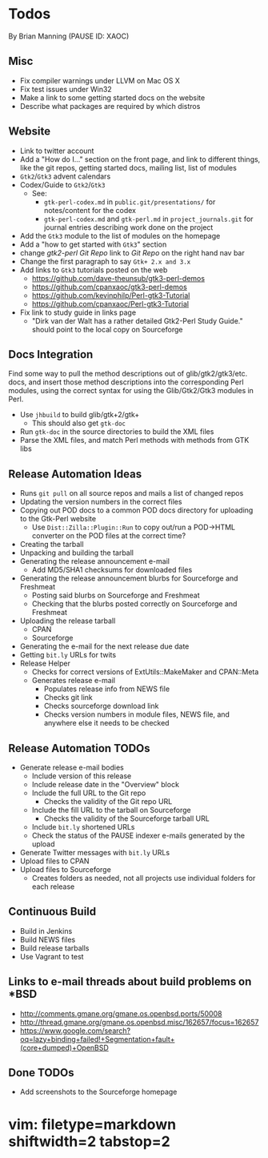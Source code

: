 # Todos #
By Brian Manning (PAUSE ID: XAOC)

## Misc ##
- Fix compiler warnings under LLVM on Mac OS X
- Fix test issues under Win32
- Make a link to some getting started docs on the website
- Describe what packages are required by which distros

## Website ##
- Link to twitter account
- Add a "How do I..." section on the front page, and link to different things,
  like the git repos, getting started docs, mailing list, list of modules
- `Gtk2`/`Gtk3` advent calendars
- Codex/Guide to `Gtk2`/`Gtk3`
  - See:
    - `gtk-perl-codex.md` in `public.git/presentations/` for notes/content for
      the codex
    - `gtk-perl-codex.md` and `gtk-perl.md` in `project_journals.git` for
      journal entries describing work done on the project
- Add the `Gtk3` module to the list of modules on the homepage
- Add a "how to get started with `Gtk3`" section
- change _gtk2-perl Git Repo_ link to _Git Repo_ on the right hand nav bar
- Change the first paragraph to say `Gtk+ 2.x and 3.x`
- Add links to `Gtk3` tutorials posted on the web
  - https://github.com/dave-theunsub/gtk3-perl-demos
  - https://github.com/cpanxaoc/gtk3-perl-demos
  - https://github.com/kevinphilp/Perl-gtk3-Tutorial
  - https://github.com/cpanxaoc/Perl-gtk3-Tutorial
- Fix link to study guide in links page
  - "Dirk van der Walt has a rather detailed Gtk2-Perl Study Guide." should
    point to the local copy on Sourceforge

## Docs Integration ##
Find some way to pull the method descriptions out of glib/gtk2/gtk3/etc. docs,
and insert those method descriptions into the corresponding Perl modules,
using the correct syntax for using the Glib/Gtk2/Gtk3 modules in Perl.
- Use `jhbuild` to build glib/gtk+2/gtk+
  - This should also get `gtk-doc`
- Run `gtk-doc` in the source directories to build the XML files
- Parse the XML files, and match Perl methods with methods from GTK libs

## Release Automation Ideas ##
  - Runs `git pull` on all source repos and mails a list of changed repos
  - Updating the version numbers in the correct files
  - Copying out POD docs to a common POD docs directory for uploading to the
    Gtk-Perl website
    - Use `Dist::Zilla::Plugin::Run` to copy out/run a POD->HTML converter on
      the POD files at the correct time?
  - Creating the tarball
  - Unpacking and building the tarball
  - Generating the release announcement e-mail
    - Add MD5/SHA1 checksums for downloaded files
  - Generating the release announcement blurbs for Sourceforge and Freshmeat
    - Posting said blurbs on Sourceforge and Freshmeat
    - Checking that the blurbs posted correctly on Sourceforge and Freshmeat
  - Uploading the release tarball
    - CPAN
    - Sourceforge
  - Generating the e-mail for the next release due date
  - Getting `bit.ly` URLs for twits
- Release Helper
  - Checkѕ for correct versions of ExtUtils::MakeMaker and CPAN::Meta
  - Generates release e-mail
    - Populates release info from NEWS file
    - Checks git link
    - Checks sourceforge download link
    - Checks version numbers in module files, NEWS file, and anywhere else it
      needs to be checked

## Release Automation TODOs ##
- Generate release e-mail bodies
  - Include version of this release
  - Include release date in the "Overview" block
  - Include the full URL to the Git repo
    - Checks the validity of the Git repo URL
  - Include the fill URL to the tarball on Sourceforge
    - Checks the validity of the Sourceforge tarball URL
  - Include `bit.ly` shortened URLs
  - Check the status of the PAUSE indexer e-mails generated by the upload
- Generate Twitter messages with `bit.ly` URLs
- Upload files to CPAN
- Upload files to Sourceforge
  - Creates folders as needed, not all projects use individual folders for
    each release

## Continuous Build ##
- Build in Jenkins
- Build NEWS files
- Build release tarballs
- Use Vagrant to test

## Links to e-mail threads about build problems on *BSD ##
- http://comments.gmane.org/gmane.os.openbsd.ports/50008
- http://thread.gmane.org/gmane.os.openbsd.misc/162657/focus=162657
- https://www.google.com/search?oq=lazy+binding+failed!+Segmentation+fault+(core+dumped)+OpenBSD

## Done TODOs ##
- Add screenshots to the Sourceforge homepage

# vim: filetype=markdown shiftwidth=2 tabstop=2
